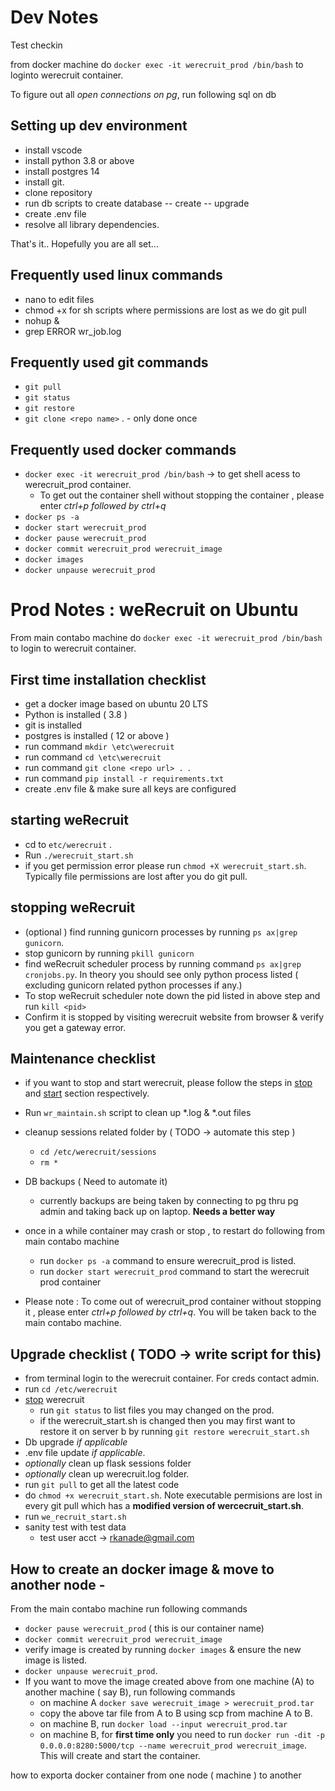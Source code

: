 # Dev Notes

Test checkin

from docker machine do `docker exec -it werecruit_prod /bin/bash` to loginto werecruit container.

To figure out all *open connections on pg*, run following sql on db

## Setting up dev environment
- install vscode
- install python 3.8 or above
- install postgres 14 
- install git.
- clone repository
- run db scripts to create database
-- create
-- upgrade
- create .env file
- resolve all library dependencies.

That's it.. Hopefully you are all set...

## Frequently used linux commands
- nano to edit files
- chmod +x for sh scripts where permissions are lost as we do git pull
- nohup <command to be executed> &
- grep ERROR wr_job.log


## Frequently used git commands
- `git pull`
- `git status`
- `git restore`
- `git clone <repo name>` . - only done once

## Frequently used docker commands
- `docker exec -it werecruit_prod /bin/bash` -> to get shell acess to werecruit_prod container.
    - To get out the container shell without stopping the container ,  please enter *ctrl+p followed by ctrl+q*
- `docker ps -a`
- `docker start werecruit_prod`
-  `docker pause werecruit_prod`
- `docker commit werecruit_prod werecruit_image`
-  `docker images` 
- `docker unpause werecruit_prod`



# Prod Notes : weRecruit on Ubuntu

From main contabo machine do `docker exec -it werecruit_prod /bin/bash` to login to werecruit container.

## First time installation checklist
* get a docker image based on ubuntu 20 LTS
* Python is installed ( 3.8 )
* git is installed
* postgres is installed ( 12 or above )
* run command `mkdir \etc\werecruit`
* run command `cd \etc\werecruit`
* run command `git clone <repo url> . `.
* run command `pip install -r requirements.txt` 
* create .env file & make sure all keys are configured

## starting weRecruit
* cd to `etc/werecruit` .
* Run `./werecruit_start.sh`
* if you get permission error please run `chmod +X werecruit_start.sh`. Typically file permissions are lost after you do git pull.

## stopping weRecruit
- (optional ) find running gunicorn processes by running `ps ax|grep gunicorn`.
- stop gunicorn by running `pkill gunicorn` 
- find weRecruit scheduler process by running command `ps ax|grep cronjobs.py`. In theory you should see only python process listed ( excluding gunicorn related python processes if any.)
- To stop weRecruit scheduler note down the pid listed in above step and run `kill <pid>`
- Confirm it is stopped by visiting werecruit website from browser & verify you get a gateway error.

## Maintenance checklist 
- if you want to stop and start werecruit, please follow the steps in [stop](#stopping-weRecruit) and [start](#starting-weRecruit) section respectively.

- Run `wr_maintain.sh` script to clean up *.log & *.out files 
- cleanup sessions related folder by ( TODO -> automate this step )
    - `cd /etc/werecruit/sessions`
    - `rm *`
- DB backups ( Need to automate it)
    - currently backups are being taken by connecting to pg thru pg admin and taking back up on laptop. **Needs a better way**

- once in a while container may crash or stop , to restart do following from main contabo machine
    - run `docker ps -a` command to ensure werecruit_prod is listed.
    - run `docker start werecruit_prod` command to start the werecruit prod container

- Please note : To come out of werecruit_prod container without stopping it , please enter *ctrl+p followed by ctrl+q*. You will be taken back to the main contabo machine.
## Upgrade checklist ( TODO -> write script for this)
- from terminal login to the werecruit container. For creds contact admin.
- run  `cd /etc/werecruit` 
- [stop](#stopping-werecruit) werecruit  
    - run `git status` to list files you may changed on the prod.  
    - if the werecruit_start.sh is changed then you may first want to restore it on server b by running `git restore werecruit_start.sh`
- Db upgrade *if applicable*
- .env file update *if applicable*.
- *optionally* clean up flask sessions folder
- *optionally* clean up werecruit.log folder.
- run `git pull` to get all the latest code
- do `chmod +x werecruit_start.sh`. Note executable permisions are lost in every git pull which has a **modified version of wercecruit_start.sh**.
- run `we_recruit_start.sh`
- sanity test with test data 
    - test user acct -> rkanade@gmail.com

## How to create an docker image & move to another node - 
From the main contabo machine run following commands
- `docker pause werecruit_prod` ( this is our container name)
- `docker commit werecruit_prod werecruit_image`
- verify image is created by running `docker images` & ensure the new image is listed.
- `docker unpause werecruit_prod`.
- If you want to move the image created above from one machine (A) to another machine ( say B), run following commands
    - on machine A `docker save werecruit_image > werecruit_prod.tar`
    - copy the above tar file from A to B using scp from machine A to B.
    - on machine B, run `docker load --input werecruit_prod.tar`
    - on machine B, for **first time only** you need to run `docker run -dit -p 0.0.0.0:8280:5000/tcp --name werecruit_prod werecruit_image`. This will create and start the container.
    






how to exporta docker container from one node ( machine ) to another 



